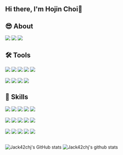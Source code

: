 ## Hi there, I'm Hojin Choi👋

## 😎 About

<a href="https://choihojin.vercel.app/" target="_blank"><img src="https://img.shields.io/badge/CHJ's Portfolio-1A2477?style=for-the-badge&logo=chai&logoColor=white"/></a>
<a href="https://velog.io/@hojinch99" target="_blank"><img src="https://img.shields.io/badge/Velog-20C997?style=for-the-badge&logo=velog&logoColor=white"/></a>
<a href="https://www.linkedin.com/in/hojinchoi-jack42" target="_blank"><img src="https://img.shields.io/badge/LinkedIn-0A66C2?style=for-the-badge&logo=linkedin&logoColor=white"/></a>

## 🛠️ Tools

<div>
  <img src="https://img.shields.io/badge/vite-646CFF?style=for-the-badge&logo=vite&logoColor=white">
  <img src="https://img.shields.io/badge/Yarn-2C8EBB?style=for-the-badge&logo=yarn&logoColor=white">
  <img src="https://img.shields.io/badge/Git-F05032?style=for-the-badge&logo=git&logoColor=white">
  <img src="https://img.shields.io/badge/Github-181717?style=for-the-badge&logo=github&logoColor=white">
  <img src="https://img.shields.io/badge/githubactions-2088FF?style=for-the-badge&logo=githubactions&logoColor=white">
</div>
<br />
<div>
  <img src="https://img.shields.io/badge/Supabase-3FCF8E?style=for-the-badge&logo=supabase&logoColor=white">
  <img src="https://img.shields.io/badge/Figma-F24E1E?style=for-the-badge&logo=figma&logoColor=white">
  <img src="https://img.shields.io/badge/mui-007FFF?style=for-the-badge&logo=mui&logoColor=white">
  <img src="https://img.shields.io/badge/vercel-000000?style=for-the-badge&logo=vercel&logoColor=white">
</div>

## 💪 Skills

<div>
  <img src="https://img.shields.io/badge/html5-E34F26?style=for-the-badge&logo=html5&logoColor=white">
  <img src="https://img.shields.io/badge/css3-1572B6?style=for-the-badge&logo=css3&logoColor=white">
  <img src="https://img.shields.io/badge/javascript-F7DF1E?style=for-the-badge&logo=javascript&logoColor=white">
  <img src="https://img.shields.io/badge/Typescript-3178C6?style=for-the-badge&logo=typescript&logoColor=white">
  <img src="https://img.shields.io/badge/React-61DAFB?style=for-the-badge&logo=react&logoColor=white">
</div>
<br />
<div>
  <img src="https://img.shields.io/badge/Next.js-000000?style=for-the-badge&logo=nextdotjs&logoColor=white">
  <img src="https://img.shields.io/badge/mysql-4479A1?style=for-the-badge&logo=mysql&logoColor=white">
  <img src="https://img.shields.io/badge/styledcomponents-DB7093?style=for-the-badge&logo=styledcomponents&logoColor=white">
  <img src="https://img.shields.io/badge/TailwindCSS-06B6D4?style=for-the-badge&logo=tailwindcss&logoColor=white">
  <img src="https://img.shields.io/badge/axios-5A29E4?style=for-the-badge&logo=axios&logoColor=white">
</div>
<br />
<div>
  <img src="https://img.shields.io/badge/ReactQuery-FF4154?style=for-the-badge&logo=reactquery&logoColor=white">
  <img src="https://img.shields.io/badge/redux-764ABC?style=for-the-badge&logo=redux&logoColor=white">
  <img src="https://img.shields.io/badge/zustand-2E75B4?style=for-the-badge&logo=furrynetwork&logoColor=white">
  <img src="https://img.shields.io/badge/Swiper-6332F6?style=for-the-badge&logo=swiper&logoColor=white">
  <img src="https://img.shields.io/badge/framer-0055ff?style=for-the-badge&logo=framer&logoColor=white">
</div>
<br />

![Jack42chj's GitHub stats](https://github-readme-stats.vercel.app/api?username=Jack42chj&show_icons=true&theme=transparent)
![Jack42chj's github stats](https://github-readme-stats.vercel.app/api/top-langs/?username=Jack42chj&show_icons=true&hide_border=true&title_color=004386&icon_color=004386&layout=compact)
